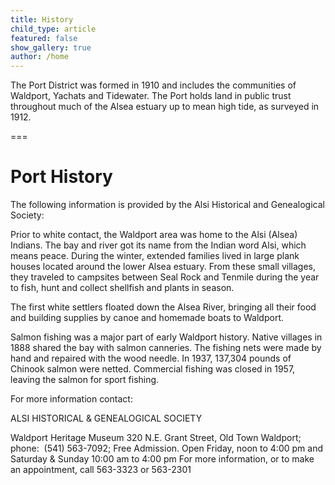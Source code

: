 ```yaml
---
title: History
child_type: article
featured: false
show_gallery: true
author: /home
---
```


The Port District was formed in 1910 and includes the communities of Waldport, Yachats and Tidewater. The Port holds land in public trust throughout much of the Alsea estuary up to mean high tide, as surveyed in 1912.

===


# Port History

The following information is provided by the Alsi Historical and Genealogical Society:

Prior to white contact, the Waldport area was home to the Alsi (Alsea) Indians. The bay and river got its name from the Indian word Alsi, which means peace. During the winter, extended families lived in large plank houses located around the lower Alsea estuary. From these small villages, they traveled to campsites between Seal Rock and Tenmile during the year to fish, hunt and collect shellfish and plants in season.

The first white settlers floated down the Alsea River, bringing all their food and building supplies by canoe and homemade boats to Waldport.

Salmon fishing was a major part of early Waldport history. Native villages in 1888 shared the bay with salmon canneries. The fishing nets were made by hand and repaired with the wood needle. In 1937, 137,304 pounds of Chinook salmon were netted. Commercial fishing was closed in 1957, leaving the salmon for sport fishing.

For more information contact:

ALSI HISTORICAL & GENEALOGICAL SOCIETY

Waldport Heritage Museum
320 N.E. Grant Street, Old Town Waldport;
phone:  (541) 563-7092;
Free Admission. Open Friday, noon to 4:00 pm and Saturday & Sunday 10:00 am to 4:00 pm
For more information, or to make an appointment, call 563-3323 or 563-2301
